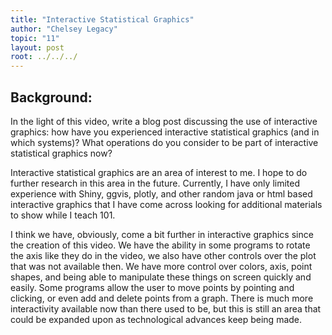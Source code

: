 ```yaml
---
title: "Interactive Statistical Graphics"
author: "Chelsey Legacy"
topic: "11"
layout: post
root: ../../../
---
```


## Background:


In the light of this video, write a blog post discussing the use of interactive graphics: how have you experienced interactive statistical graphics (and in which systems)? What operations do you consider to be part of interactive statistical graphics now? 

Interactive statistical graphics are an area of interest to me. I hope to do further research in this area in the future. Currently, I have only limited experience with Shiny, ggvis, plotly, and other random java or html based interactive graphics that I have come across looking for additional materials to show while I teach 101. 

I think we have, obviously, come a bit further in interactive graphics since the creation of this video. We have the ability in some programs to rotate the axis like they do in the video, we also have other controls over the plot that was not available then. We have more control over colors, axis, point shapes, and being able to manipulate these things on screen quickly and easily. Some programs allow the user to move points by pointing and clicking, or even add and delete points from a graph. There is much more interactivity available now than there used to be, but this is still an area that could be expanded upon as technological advances keep being made. 
